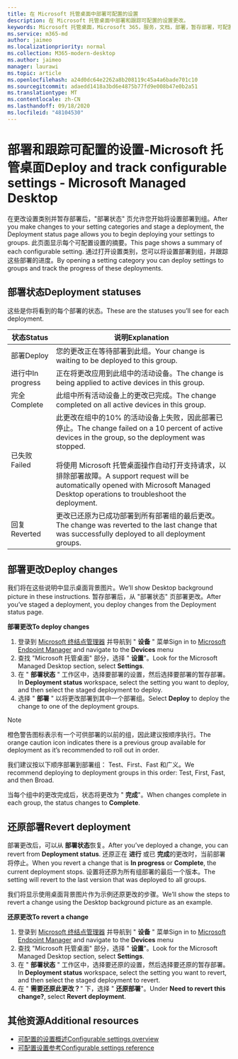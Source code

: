 ```yaml
---
title: 在 Microsoft 托管桌面中部署可配置的设置
description: 在 Microsoft 托管桌面中部署和跟踪可配置的设置更改。
keywords: Microsoft 托管桌面，Microsoft 365，服务，文档，部署，暂存部署，可配置的设置
ms.service: m365-md
author: jaimeo
ms.localizationpriority: normal
ms.collection: M365-modern-desktop
ms.author: jaimeo
manager: laurawi
ms.topic: article
ms.openlocfilehash: a24d0dc64e2262a8b208119c45a4a6bade701c10
ms.sourcegitcommit: adaedd1418a3bd6e4875b77fd9e008b47e0b2a51
ms.translationtype: MT
ms.contentlocale: zh-CN
ms.lasthandoff: 09/18/2020
ms.locfileid: "48104530"
---
```

# <a name="deploy-and-track-configurable-settings---microsoft-managed-desktop"></a><span data-ttu-id="dc9e3-104">部署和跟踪可配置的设置-Microsoft 托管桌面</span><span class="sxs-lookup"><span data-stu-id="dc9e3-104">Deploy and track configurable settings - Microsoft Managed Desktop</span></span>

<span data-ttu-id="dc9e3-105">在更改设置类别并暂存部署后，"部署状态" 页允许您开始将设置部署到组。</span><span class="sxs-lookup"><span data-stu-id="dc9e3-105">After you make changes to your setting categories and stage a deployment, the Deployment status page allows you to begin deploying your settings to groups.</span></span> <span data-ttu-id="dc9e3-106">此页面显示每个可配置设置的摘要。</span><span class="sxs-lookup"><span data-stu-id="dc9e3-106">This page shows a summary of each configurable setting.</span></span> <span data-ttu-id="dc9e3-107">通过打开设置类别，您可以将设置部署到组，并跟踪这些部署的进度。</span><span class="sxs-lookup"><span data-stu-id="dc9e3-107">By opening a setting category you can deploy settings to groups and track the progress of these deployments.</span></span>

## <a name="deployment-statuses"></a><span data-ttu-id="dc9e3-108">部署状态</span><span class="sxs-lookup"><span data-stu-id="dc9e3-108">Deployment statuses</span></span> 

<span data-ttu-id="dc9e3-109">这些是你将看到的每个部署的状态。</span><span class="sxs-lookup"><span data-stu-id="dc9e3-109">These are the statuses you’ll see for each deployment.</span></span>

<span data-ttu-id="dc9e3-110">状态</span><span class="sxs-lookup"><span data-stu-id="dc9e3-110">Status</span></span>  | <span data-ttu-id="dc9e3-111">说明</span><span class="sxs-lookup"><span data-stu-id="dc9e3-111">Explanation</span></span> 
--- | --- 
<span data-ttu-id="dc9e3-112">部署</span><span class="sxs-lookup"><span data-stu-id="dc9e3-112">Deploy</span></span> | <span data-ttu-id="dc9e3-113">您的更改正在等待部署到此组。</span><span class="sxs-lookup"><span data-stu-id="dc9e3-113">Your change is waiting to be deployed to this group.</span></span>
<span data-ttu-id="dc9e3-114">进行中</span><span class="sxs-lookup"><span data-stu-id="dc9e3-114">In progress</span></span> | <span data-ttu-id="dc9e3-115">正在将更改应用到此组中的活动设备。</span><span class="sxs-lookup"><span data-stu-id="dc9e3-115">The change is being applied to active devices in this group.</span></span> 
<span data-ttu-id="dc9e3-116">完全</span><span class="sxs-lookup"><span data-stu-id="dc9e3-116">Complete</span></span> | <span data-ttu-id="dc9e3-117">此组中所有活动设备上的更改已完成。</span><span class="sxs-lookup"><span data-stu-id="dc9e3-117">The change completed on all active devices in this group.</span></span> 
<span data-ttu-id="dc9e3-118">已失败</span><span class="sxs-lookup"><span data-stu-id="dc9e3-118">Failed</span></span> | <span data-ttu-id="dc9e3-119">此更改在组中的10% 的活动设备上失败，因此部署已停止。</span><span class="sxs-lookup"><span data-stu-id="dc9e3-119">The change failed on a 10 percent of active devices in the group, so the deployment was stopped.</span></span><br><br> <span data-ttu-id="dc9e3-120">将使用 Microsoft 托管桌面操作自动打开支持请求，以排除部署故障。</span><span class="sxs-lookup"><span data-stu-id="dc9e3-120">A support request will be automatically opened with Microsoft Managed Desktop operations to troubleshoot the deployment.</span></span> 
<span data-ttu-id="dc9e3-121">回复</span><span class="sxs-lookup"><span data-stu-id="dc9e3-121">Reverted</span></span> | <span data-ttu-id="dc9e3-122">更改已还原为已成功部署到所有部署组的最后更改。</span><span class="sxs-lookup"><span data-stu-id="dc9e3-122">The change was reverted to the last change that was successfully deployed to all deployment groups.</span></span>

## <a name="deploy-changes"></a><span data-ttu-id="dc9e3-123">部署更改</span><span class="sxs-lookup"><span data-stu-id="dc9e3-123">Deploy changes</span></span>

<span data-ttu-id="dc9e3-124">我们将在这些说明中显示桌面背景图片。</span><span class="sxs-lookup"><span data-stu-id="dc9e3-124">We’ll show Desktop background picture in these instructions.</span></span> <span data-ttu-id="dc9e3-125">暂存部署后，从 "部署状态" 页部署更改。</span><span class="sxs-lookup"><span data-stu-id="dc9e3-125">After you’ve staged a deployment, you deploy changes from the Deployment status page.</span></span> 

<span data-ttu-id="dc9e3-126">**部署更改**</span><span class="sxs-lookup"><span data-stu-id="dc9e3-126">**To deploy changes**</span></span>

1. <span data-ttu-id="dc9e3-127">登录到 [Microsoft 终结点管理器](https://endpoint.microsoft.com/) 并导航到 " **设备** " 菜单</span><span class="sxs-lookup"><span data-stu-id="dc9e3-127">Sign in to [Microsoft Endpoint Manager](https://endpoint.microsoft.com/) and navigate to the **Devices** menu</span></span>
2. <span data-ttu-id="dc9e3-128">查找 "Microsoft 托管桌面" 部分，选择 " **设置**"。</span><span class="sxs-lookup"><span data-stu-id="dc9e3-128">Look for the Microsoft Managed Desktop section, select **Settings**.</span></span>
3. <span data-ttu-id="dc9e3-129">在 " **部署状态** " 工作区中，选择要部署的设置，然后选择要部署的暂存部署。</span><span class="sxs-lookup"><span data-stu-id="dc9e3-129">In **Deployment status** workspace, select the setting you want to deploy, and then select the staged deployment to deploy.</span></span>
4. <span data-ttu-id="dc9e3-130">选择 " **部署** " 以将更改部署到其中一个部署组。</span><span class="sxs-lookup"><span data-stu-id="dc9e3-130">Select **Deploy** to deploy the change to one of the deployment groups.</span></span>

> [!NOTE] 
> <span data-ttu-id="dc9e3-131">橙色警告图标表示有一个可供部署的以前的组，因此建议按顺序执行。</span><span class="sxs-lookup"><span data-stu-id="dc9e3-131">The orange caution icon indicates there is a previous group available for deployment as it’s recommended to roll out in order.</span></span> 

<!-- Needs picture updated to show MEM ![Deployment status workspace. Trusted sites pane on the right. In the Deployment groups section are three columns: deployment groups, devices, and status. In the status column, "deploy" is highlighted.](../../media/1deployedit.png) -->

<span data-ttu-id="dc9e3-132">我们建议按以下顺序部署到部署组： Test、First、Fast 和广义。</span><span class="sxs-lookup"><span data-stu-id="dc9e3-132">We recommend deploying to deployment groups in this order: Test, First, Fast, and then Broad.</span></span> 

<span data-ttu-id="dc9e3-133">当每个组中的更改完成后，状态将更改为 " **完成**"。</span><span class="sxs-lookup"><span data-stu-id="dc9e3-133">When changes complete in each group, the status changes to **Complete**.</span></span>

<!-- Needs picture updated to show MEM ![Deployment status workspace with columns for date updated, version, test, first, fast, and broad. The Proxy row is expanded, showing a dated setting flagged as "complete" in each of the four deployment groups.](../../media/2completeedit.png) -->

## <a name="revert-deployment"></a><span data-ttu-id="dc9e3-134">还原部署</span><span class="sxs-lookup"><span data-stu-id="dc9e3-134">Revert deployment</span></span>

<span data-ttu-id="dc9e3-135">部署更改后，可以从 **部署状态**恢复。</span><span class="sxs-lookup"><span data-stu-id="dc9e3-135">After you’ve deployed a change, you can revert from **Deployment status**.</span></span> <span data-ttu-id="dc9e3-136">还原正在 **进行** 或已 **完成**的更改时，当前部署将停止。</span><span class="sxs-lookup"><span data-stu-id="dc9e3-136">When you revert a change that is **In progress** or **Complete**, the current deployment stops.</span></span> <span data-ttu-id="dc9e3-137">设置将还原为所有组部署的最后一个版本。</span><span class="sxs-lookup"><span data-stu-id="dc9e3-137">The setting will revert to the last version that was deployed to all groups.</span></span> 

<span data-ttu-id="dc9e3-138">我们将显示使用桌面背景图片作为示例还原更改的步骤。</span><span class="sxs-lookup"><span data-stu-id="dc9e3-138">We’ll show the steps to revert a change using the Desktop background picture as an example.</span></span> 

<span data-ttu-id="dc9e3-139">**还原更改**</span><span class="sxs-lookup"><span data-stu-id="dc9e3-139">**To revert a change**</span></span>
1. <span data-ttu-id="dc9e3-140">登录到 [Microsoft 终结点管理器](https://endpoint.microsoft.com/) 并导航到 " **设备** " 菜单</span><span class="sxs-lookup"><span data-stu-id="dc9e3-140">Sign in to [Microsoft Endpoint Manager](https://endpoint.microsoft.com/) and navigate to the **Devices** menu</span></span>
2. <span data-ttu-id="dc9e3-141">查找 "Microsoft 托管桌面" 部分，选择 " **设置**"。</span><span class="sxs-lookup"><span data-stu-id="dc9e3-141">Look for the Microsoft Managed Desktop section, select **Settings**.</span></span>
3. <span data-ttu-id="dc9e3-142">在 " **部署状态** " 工作区中，选择要还原的设置，然后选择要还原的暂存部署。</span><span class="sxs-lookup"><span data-stu-id="dc9e3-142">In **Deployment status** workspace, select the setting you want to revert, and then select the staged deployment to revert.</span></span>
4. <span data-ttu-id="dc9e3-143">在 " **需要还原此更改？**" 下，选择 " **还原部署**"。</span><span class="sxs-lookup"><span data-stu-id="dc9e3-143">Under **Need to revert this change?**, select **Revert deployment**.</span></span>

<!-- Needs picture updated to show MEM ![Deployment status workspace. Browser start pages is selected, opening a pane on the right side with data about the submitted change and its status. At the bottom is the "need to revert this change" area where you can select "Revert deployment."](../../media/3revert.png) -->

## <a name="additional-resources"></a><span data-ttu-id="dc9e3-144">其他资源</span><span class="sxs-lookup"><span data-stu-id="dc9e3-144">Additional resources</span></span>
- [<span data-ttu-id="dc9e3-145">可配置的设置概述</span><span class="sxs-lookup"><span data-stu-id="dc9e3-145">Configurable settings overview</span></span>](config-setting-overview.md)
- [<span data-ttu-id="dc9e3-146">可配置设置参考</span><span class="sxs-lookup"><span data-stu-id="dc9e3-146">Configurable settings reference</span></span>](config-setting-ref.md) 
